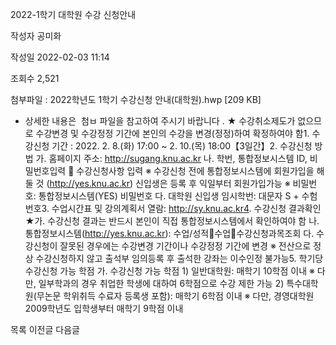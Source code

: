 2022-1학기 대학원 수강 신청안내



작성자
공미화


작성일
2022-02-03 11:14


조회수
2,521


첨부파일 : 2022학년도 1학기 수강신청 안내(대학원).hwp [209 KB]


- 상세한 내용은﻿  첨ㅂ 파일을 참고하여 주시기 바랍니다 . ★ 수강취소제도가 없으므로 수강변경 및 수강정정 기간에 본인의 수강을 변경(정정)하여 확정하여야 함1. 수강신청 기간 : 2022. 2. 8.(화) 17:00 ~ 2. 10.(목) 18:00【3일간】2. 수강신청 방법 가. 홈페이지 주소: http://sugang.knu.ac.kr 나. 학번, 통합정보시스템 ID, 비밀번호입력  수강신청사항 입력 ※ 수강신청 전에 통합정보시스템에 회원가입을 해둘 것 (http://yes.knu.ac.kr) 신입생은 등록 후 익일부터 회원가입가능 ※ 비밀번호: 통합정보시스템(YES) 비밀번호 다. 대학원 신입생 임시학번: 대문자 S + 수험번호3. 수업시간표 및 강의계획서 열람: http://sy.knu.ac.kr4. 수강신청 결과확인★가. 수강신청 결과는 반드시 본인이 직접 통합정보시스템에서 확인하여야 함 나. 통합정보시스템(http://yes.knu.ac.kr): 수업/성적수업수강신청과목조회 다. 수강신청이 잘못된 경우에는 수강변경 기간이나 수강정정 기간에 변경 ※ 전산으로 정상 수강신청하지 않고 출석부 임의등록 후 출석한 강좌는 이수인정 불가능5. 학기당 수강신청 가능 학점 가. 수강신청 가능 학점 1) 일반대학원: 매학기 10학점 이내 ※ 다만, 일부학과의 경우 취업한 학생에 대하여 6학점으로 수강 제한 가능 2) 특수대학원(무논문 학위취득 수료자 등록생 포함): 매학기 6학점 이내 ※ 다만, 경영대학원 2009학년도 입학생부터 매학기 9학점 이내





목록
이전글
다음글




